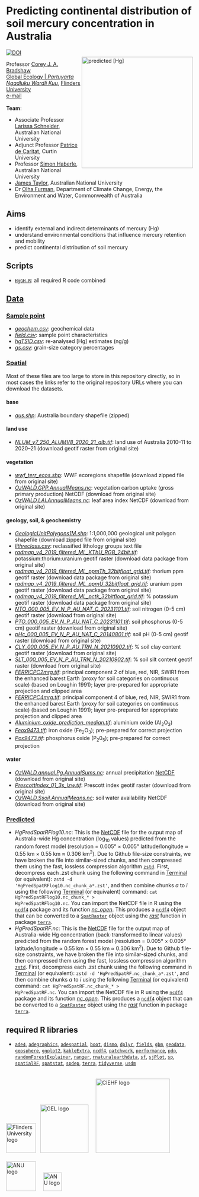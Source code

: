 # Predicting continental distribution of soil mercury concentration in Australia
<a href="https://doi.org/10.5281/zenodo.14824785"><img src="https://zenodo.org/badge/DOI/10.5281/zenodo.14824785.svg" alt="DOI"></a>
<img align="right" src="www/HgPredSpatRFbt.jpg" alt="predicted [Hg]" width="300" style="margin-top: 20px">

Professor <a href="https://globalecologyflinders.com/people">Corey J. A. Bradshaw</a><br>
<a href="https://globalecologyflinders.com/">Global Ecology | <em>Partuyarta Ngadluku Wardli Kuu</em></a>, <a href="https://flinders.edu.au">Flinders University</a><br>
<a href="mailto:corey.bradshaw@flinders.edu.au">e-mail</a><br>
<br>
<strong>Team</strong>:<br>
- Associate Professor <a href="https://researchportalplus.anu.edu.au/en/persons/larissa-schneider">Larissa Schneider</a>, Australian National University
- Adjunct Professor <a href="https://scholar.google.com.au/citations?user=O3mHBygAAAAJ&hl=en">Patrice de Caritat</a>, Curtin University
- Professor <a href="https://researchportalplus.anu.edu.au/en/persons/simon-haberle">Simon Haberle</a>, Australian National University
- <a href="mailto:James.Taylor3@anu.edu.au">James Taylor</a>, Australian National University
- Dr <a href="mailto:Olha.Furman@dcceew.gov.au">Olha Furman</a>, Department of Climate Change, Energy, the Environment and Water, Commonwealth of Australia

## Aims
- identify external and indirect determinants of mercury (Hg)
- understand environmental conditions that influence mercury retention and mobility
- predict continental distribution of soil mercury

## Scripts
- <code><a href="scripts/HgGH.R">HgGH.R</a></code>: all required R code combined

## <a href="data">Data</a>
### <a href="data/samplept">Sample point</a>
- <em><a href="data/samplept/geochem.csv">geochem.csv</a></em>: geochemical data
- <em><a href="data/samplept/field.csv">field.csv</a></em>: sample point characteristics
- <em><a href="data/samplept/hgTSID.csv">hgTSID.csv</a></em>: re-analysed [Hg] estimates (ng/g)
- <em><a href="data/samplept/gs.csv">gs.csv</a></em>: grain-size category percentages
 
### <a href="data/spatial">Spatial</a>
Most of these files are too large to store in this repository directly, so in most cases the links refer to the original repository URLs where you can download the datasets.<br>
#### base
- <em><a href="data/spatial/aus.zip">aus.shp</a></em>: Australia boundary shapefile (zipped)
#### land use
- <em><a href="https://www.agriculture.gov.au/abares/aclump/land-use/data-download">NLUM_v7_250_ALUMV8_2020_21_alb.tif</a></em>: land use of Australia 2010–11 to 2020–21 (download geotif raster from original site)
#### vegetation
- <em><a href="https://files.worldwildlife.org/wwfcmsprod/files/Publication/file/6kcchn7e3u_official_teow.zip">wwf_terr_ecos.shp</a></em>: WWF ecoregions shapefile (download zipped file from original site)
- <em><a href="http://dap.nci.org.au/thredds/remoteCatalogService'command=subset&catalog=http://dapds00.nci.org.au/thredds/catalog/ub8/au/OzWALD/annual//catalog.xml&dataset=ub8-au/OzWALD/annual/OzWALD.GPP.AnnualSums.nc">OzWALD.GPP.AnnualMeans.nc</a></em>: vegetation carbon uptake (gross primary production) NetCDF (download from original site)
- <em><a href="http://dap.nci.org.au/thredds/remoteCatalogService'command=subset&catalog=http://dapds00.nci.org.au/thredds/catalog/ub8/au/OzWALD/annual//catalog.xml&dataset=ub8-au/OzWALD/annual/OzWALD.LAI.AnnualMeans.nc">OzWALD.LAI.AnnualMeans.nc</a></em>: leaf area index NetCDF (download from original site)
#### geology, soil, & geochemistry
- <em><a href="https://d28rz98at9flks.cloudfront.net/74619/74619_1M_shapefiles.zip">GeologicUnitPolygons1M.shp</a></em>: 1:1,000,000 geological unit polygon shapefile (download zipped file from original site)
- <em><a href="data/spatial/lithreclass.csv">lithreclass.csv</a></em>: reclassified lithology groups text file
- <em><a href="https://ecat.ga.gov.au/geonetwork/srv/eng/catalog.search#/metadata/144413">radmap_v4_2019_filtered_ML_KThU_RGB_24bit.tif</a></em>: potassium:thorium:uranium geotif raster (download data package from original site)
- <em><a href="https://ecat.ga.gov.au/geonetwork/srv/eng/catalog.search#/metadata/144413">radmap_v4_2019_filtered_ML_ppmTh_32bitfloat_grid.tif</a></em>: thorium ppm geotif raster (download data package from original site)
- <em><a href="https://ecat.ga.gov.au/geonetwork/srv/eng/catalog.search#/metadata/144413">radmap_v4_2019_filtered_ML_ppmU_32bitfloat_grid.tif</a></em>: uranium ppm geotif raster (download data package from original site)
- <em><a href="https://ecat.ga.gov.au/geonetwork/srv/eng/catalog.search#/metadata/144413">radmap_v4_2019_filtered_ML_pctk_32bitfloat_grid.tif</a></em>: % potassium geotif raster (download data package from original site)
- <em><a href="https://data.csiro.au/collection/csiro:61522?_st=browse&_str=2&_si=2&browseType=kw&browseValue=total%20soil%20nitrogen">NTO_000_005_EV_N_P_AU_NAT_C_20231101.tif</a></em>: soil nitrogen (0-5 cm) geotif raster (download from original site)
- <em><a href="https://data.csiro.au/collection/csiro:61526?_st=browse&_str=2&_si=1&browseType=kw&browseValue=total%20soil%20nitrogen">PTO_000_005_EV_N_P_AU_NAT_C_20231101.tif</a></em>: soil phosphorus (0-5 cm) geotif raster (download from original site)
- <em><a href="https://data.csiro.au/collection/csiro%3A11030v4">pHc_000_005_EV_N_P_AU_NAT_C_20140801.tif</a></em>: soil pH (0-5 cm) geotif raster (download from original site)
- <em><a href="https://data.csiro.au/collection/csiro:55684">CLY_000_005_EV_N_P_AU_TRN_N_20210902.tif</a></em>: % soil clay content geotif raster (download from original site)
- <em><a href="https://data.csiro.au/collection/csiro:10688?q=soil%20silt&_st=keyword&_str=12&_si=1">SLT_000_005_EV_N_P_AU_TRN_N_20210902.tif</a></em>: % soil silt content geotif raster (download from original site)
- <em><a href="https://doi.org/10.26186/144231">FERRICPC2mrg.tif</a></em>: principal component 2 of blue, red, NIR, SWIR1 from the enhanced barest Earth (proxy for soil categories on continuous scale) (based on Loughin 1991); layer pre-prepared for appropriate projection and clipped area
- <em><a href="https://doi.org/10.26186/144231">FERRICPC4mrg.tif</a></em>: principal component 4 of blue, red, NIR, SWIR1 from the enhanced barest Earth (proxy for soil categories on continuous scale) (based on Loughin 1991); layer pre-prepared for appropriate projection and clipped area
- <em><a href="https://ecat.ga.gov.au/geonetwork/srv/eng/catalog.search#/metadata/148587">Aluminium_oxide_prediction_median.tif</a></em>: aluminium oxide (Al<sub>2</sub>O<sub>3</sub>)
- <em><a href="https://ecat.ga.gov.au/geonetwork/srv/eng/catalog.search#/metadata/148587">Feox9473.tif</a></em>: iron oxide (Fe<sub>2</sub>O<sub>3</sub>); pre-prepared for correct projection
- <em><a href="https://ecat.ga.gov.au/geonetwork/srv/eng/catalog.search#/metadata/148587">Pox9473.tif</a></em>: phosphorus oxide (P<sub>2</sub>0<sub>5</sub>); pre-prepared for correct projection 
#### water
- <em><a href="http://dap.nci.org.au/thredds/remoteCatalogService'command=subset&catalog=http://dapds00.nci.org.au/thredds/catalog/ub8/au/OzWALD/annual//catalog.xml&dataset=ub8-au/OzWALD/annual/OzWALD.annual.Pg.AnnualSums.nc">OzWALD.annual.Pg.AnnualSums.nc</a></em>: annual precipitation <a href="https://www.unidata.ucar.edu/software/netcdf/">NetCDF</a> (download from original site)
- <em><a href="https://data.csiro.au/collection/csiro:9636v2">PrescottIndex_01_3s_lzw.tif</a></em>: Prescott index geotif raster (download from original site)
- <em><a href="http://dap.nci.org.au/thredds/remoteCatalogService'command=subset&catalog=http://dapds00.nci.org.au/thredds/catalog/ub8/au/OzWALD/annual//catalog.xml&dataset=ub8-au/OzWALD/annual/OzWALD.Ssoil.AnnualMeans.nc">OzWALD.Ssoil.AnnualMeans.nc</a></em>: soil water availability NetCDF (download from original site)
### <a href="data/predicted">Predicted</a>
- <em>HgPredSpatRFlog10.nc</em>: This is the <a href="https://www.unidata.ucar.edu/software/netcdf/">NetCDF</a> file for the output map of Australia-wide Hg concentration (log<sub>10</sub> values) predicted from the random forest model (resolution = 0.005° × 0.005° latitude/longitude ≈ 0.55 km × 0.55 km ≈ 0.306 km<sup>2</sup>). Due to Github file-size constraints, we have broken the file into similar-sized chunks, and then compressed them using the fast, lossless compression algorithm <code><a href="https://man.archlinux.org/man/zstd.1.en">zstd</a></code>. First, decompress each .zst chunk using the following command in <a href="https://support.apple.com/en-au/guide/terminal/welcome/mac">Terminal</a> (or equivalent): <code>zstd -d 'HgPredSpatRFlog10.nc_chunk_a*.zst'</code>, and then combine chunks <em>a</em> to <em>i</em> using the following <a href="https://support.apple.com/en-au/guide/terminal/welcome/mac">Terminal</a> (or equivalent) command: <code>cat HgPredSpatRFlog10.nc_chunk_* > HgPredSpatRFlog10.nc</code>. You can import the NetCDF file in R using the <code><a href="https://cran.r-project.org/web/packages/ncdf4/index.html">ncdf4</a></code> package and its function <a href="https://search.r-project.org/CRAN/refmans/ncdf4/html/nc_open.html"><em>nc_open</em></a>. This produces a <code><a href="https://cran.r-project.org/web/packages/ncdf4/index.html">ncdf4</a></code> object that can be converted to a <code><a href="https://rdrr.io/cran/terra/man/SpatRaster-class.html">SpatRaster</a></code> object using the <em><a href="https://rdrr.io/cran/terra/man/rast.html">rast</a></em> function in package <code><a href="https://rspatial.org/pkg/index.html">terra</a></code>.
- <em>HgPredSpatRF.nc</em>: This is the <a href="https://www.unidata.ucar.edu/software/netcdf/">NetCDF</a> file for the output map of Australia-wide Hg concentration (back-transformed to linear values) predicted from the random forest model (resolution = 0.005° × 0.005° latitude/longitude ≈ 0.55 km × 0.55 km ≈ 0.306 km<sup>2</sup>). Due to Github file-size constraints, we have broken the file into similar-sized chunks, and then compressed them using the fast, lossless compression algorithm <code><a href="https://man.archlinux.org/man/zstd.1.en">zstd</a></code>. First, decompress each .zst chunk using the following command in <a href="https://support.apple.com/en-au/guide/terminal/welcome/mac">Terminal</a> (or equivalent): <code>zstd -d 'HgPredSpatRF.nc_chunk_a*.zst'</code>, and then combine chunks <em>a</em> to <em>i</em> using the following <a href="https://support.apple.com/en-au/guide/terminal/welcome/mac">Terminal</a> (or equivalent) command: <code>cat HgPredSpatRF.nc_chunk_* > HgPredSpatRF.nc</code>. You can import the NetCDF file in R using the <code><a href="https://cran.r-project.org/web/packages/ncdf4/index.html">ncdf4</a></code> package and its function <a href="https://search.r-project.org/CRAN/refmans/ncdf4/html/nc_open.html"><em>nc_open</em></a>. This produces a <code><a href="https://cran.r-project.org/web/packages/ncdf4/index.html">ncdf4</a></code> object that can be converted to a <code><a href="https://rdrr.io/cran/terra/man/SpatRaster-class.html">SpatRaster</a></code> object using the <em><a href="https://rdrr.io/cran/terra/man/rast.html">rast</a></em> function in package <code><a href="https://rspatial.org/pkg/index.html">terra</a></code>.

## required R libraries
- <code><a href="https://adeverse.github.io/ade4/">ade4</a></code>, <code><a href="https://cran.r-project.org/web/packages/adegraphics/index.html">adegraphics</a></code>, <code><a href="https://cran.r-project.org/web/packages/adespatial/index.html">adespatial</a></code>, <code><a href="https://cran.r-project.org/web/packages/boot/index.html">boot</a></code>, <code><a href="https://cran.r-project.org/web/packages/dismo/index.html">dismo</a></code>, <code><a href="https://dplyr.tidyverse.org">dplyr</a></code>, <code><a href="https://cran.r-project.org/web/packages/fields/index.html">fields</a></code>, <code><a href="https://github.com/gbm-developers/gbm">gbm</a></code>, <code><a href="https://cran.r-project.org/web/packages/geodata/index.html">geodata</a></code>, <code><a href="https://cran.r-project.org/web/packages/geosphere/index.html">geosphere</a></code>, <code><a href="https://ggplot2.tidyverse.org">ggplot2</a></code>, <code><a href="https://github.com/haozhu233/kableExtra">kableExtra</a></code>, <code><a href="https://cran.r-project.org/web/packages/ncdf4/index.html">ncdf4</a></code>, <code><a href="https://patchwork.data-imaginist.com">patchwork</a></code>, <code><a href="https://easystats.github.io/performance/">performance</a></code>, <code><a href="https://github.com/bgreenwell/pdp">pdp</a></code>, <code><a href="https://cran.rstudio.com/web/packages/randomForestExplainer/vignettes/randomForestExplainer.html">randomForestExplainer</a></code>, <code><a href="https://imbs-hl.github.io/ranger/">ranger</a></code>, <code><a href="https://docs.ropensci.org/rnaturalearthdata/">rnaturalearthdata</a></code>, <code><a href="https://r-spatial.github.io/sf/">sf</a></code>, <code><a href="https://strengejacke.github.io/sjPlot/">sjPlot</a></code>, <code><a href="https://github.com/edzer/sp/">sp</a></code>, <code><a href="https://github.com/BlasBenito/spatialRF">spatialRF</a></code>, <code><a href="https://spatstat.org">spatstat</a></code>, <code><a href="https://r-spatial.github.io/spdep/">spdep</a></code>, <code><a href="https://rspatial.org/pkg/index.html">terra</a></code>, <code><a href="https://www.tidyverse.org">tidyverse</a></code>, <code><a href="https://cran.r-project.org/web/packages/usdm/index.html">usdm</a></code>

<p><a href="https://www.flinders.edu.au"><img align="bottom-left" src="www/Flinders_University_Logo_Stacked_RGB_Master.jpg" alt="Flinders University logo" width="80" style="margin-top: 20px"></a> &nbsp; <a href="https://globalecologyflinders.com"><img align="bottom-left" src="www/GEL Logo Kaurna New Transp.png" alt="GEL logo" width="130" style="margin-top: 20px"></a>  &nbsp; &nbsp;
 <a href="https://ciehf.au"><img align="bottom-left" src="www/CIEHF_Logo_Email_Version Transparent.png" alt="CIEHF logo" width="200" style="margin-top: 20px"></a>  &nbsp; &nbsp; <a href="https://www.anu.edu.au"><img align="bottom-left" src="www/ANUlogo.png" alt="ANU logo" width="80" style="margin-top: 20px"></a>  &nbsp; &nbsp; <a href="https://www.curtin.edu.au"><img align="bottom-left" src="www/CUlogo.png" alt="ANU logo" width="50" style="margin-top: 20px"></a></p>
